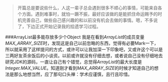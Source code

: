 >开篇总是要说些什么，人这一辈子总会遇到很多不顺心的事情，可能来自各个方面。遇到难事时，就怕一蹶不振，最好应该做的是能抓住命运赐予的时机完善自己，做些自己感兴趣的和以前没有机会去做的事情。嗯，不多说了，下边正式开始记录我的拾遗学习过程。

###ArrayList最多能存放多少个Object
我是在看到*ArrayList*的成员变量*MAX_ARRAY_SIZE*时，发现这是自己以前忽略的东西，觉得有必要Mark一下，所以就采用了这样提问的方式，或许可以让我加深一下印象吧，又或许这个可以是三两好友茶余饭后的小谈资。以前或许就没有仔细去想，或者说自己没有仔细地去研究JDK的源码，一直让自己有个错觉，总觉得*ArrayList*的最大长度是*Integer.MAX_VALUE*。知道刚才看到*MAX_ARRAY_SIZE*的时候才知道自己的想法是那么地想当然，应了那句口头禅：学术应谨慎，且行且珍惜。
